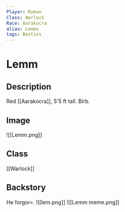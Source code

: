 ```yaml
---
Player: Roman
Class: Warlock
Race: Aarakocra
alias: Lemms
tags: Besties
---
```

# Lemm
## Description
Red [[Aarakocra]], 5'5 ft tall. Birb.
## Image
![[Lemm.png]]
## Class
[[Warlock]]
## Backstory
He forgor💀.
![[lem.png]]
![[Lemm meme.png]]